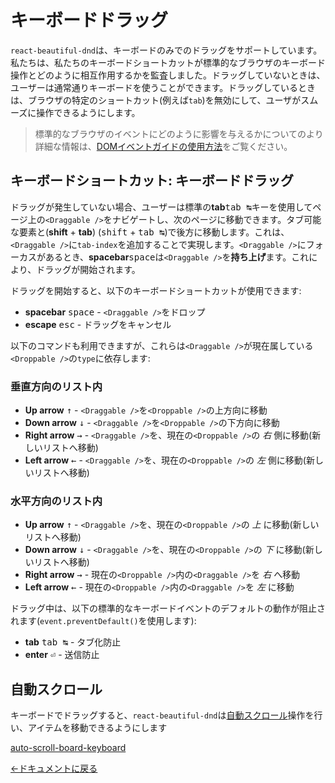 # キーボードドラッグ

`react-beautiful-dnd`は、キーボードのみでのドラッグをサポートしています。私たちは、私たちのキーボードショートカットが標準的なブラウザのキーボード操作とどのように相互作用するかを監査しました。ドラッグしていないときは、ユーザーは通常通りキーボードを使うことができます。ドラッグしているときは、ブラウザの特定のショートカット(例えば`tab`)を無効にして、ユーザがスムーズに操作できるようにします。

> 標準的なブラウザのイベントにどのように影響を与えるかについてのより詳細な情報は、[DOMイベントガイドの使用方法](/docs/guides/how-we-use-dom-events.md)をご覧ください。

## キーボードショートカット: キーボードドラッグ

ドラッグが発生していない場合、ユーザーは標準の**tab**<kbd>tab ↹</kbd>キーを使用してページ上の`<Draggable />`をナビゲートし、次のページに移動できます。タブ可能な要素と(**shift** + **tab**) (<kbd>shift</kbd> + <kbd>tab ↹</kbd>)で後方に移動します。これは、`<Draggable />`に`tab-index`を追加することで実現します。`<Draggable />`にフォーカスがあるとき、**spacebar**<kbd>space</kbd>は`<Draggable />`を**持ち上げ**ます。これにより、ドラッグが開始されます。

ドラッグを開始すると、以下のキーボードショートカットが使用できます:

- **spacebar** <kbd>space</kbd> - `<Draggable />`をドロップ
- **escape** <kbd>esc</kbd> - ドラッグをキャンセル

以下のコマンドも利用できますが、これらは`<Draggable />`が現在属している`<Droppable />`の`type`に依存します:

### 垂直方向のリスト内

- **Up arrow** <kbd>↑</kbd> - `<Draggable />`を`<Droppable />`の上方向に移動
- **Down arrow** <kbd>↓</kbd> - `<Draggable />`を`<Droppable />`の下方向に移動
- **Right arrow** <kbd>→</kbd> - `<Draggable />`を、現在の`<Droppable />`の _右_ 側に移動(新しいリストへ移動)
- **Left arrow** <kbd>←</kbd> - `<Draggable />`を、現在の`<Droppable />`の _左_ 側に移動(新しいリストへ移動)

### 水平方向のリスト内

- **Up arrow** <kbd>↑</kbd> - `<Draggable />`を、現在の`<Droppable />`の _上_ に移動(新しいリストへ移動)
- **Down arrow** <kbd>↓</kbd> - `<Draggable />`を、現在の`<Droppable />`の _下_ に移動(新しいリストへ移動)
- **Right arrow** <kbd>→</kbd> - 現在の`<Droppable />`内の`<Draggable />`を _右_ へ移動
- **Left arrow** <kbd>←</kbd> - 現在の`<Droppable />`内の`<Draggable />`を _左_ に移動

ドラッグ中は、以下の標準的なキーボードイベントのデフォルトの動作が阻止されます(`event.preventDefault()`を使用します):

- **tab** <kbd>tab ↹</kbd> - タブ化防止
- **enter** <kbd>⏎</kbd> - 送信防止

## 自動スクロール

キーボードでドラッグすると、`react-beautiful-dnd`は[自動スクロール](/docs/guides/auto-scrolling.md)操作を行い、アイテムを移動できるようにします

[auto-scroll-board-keyboard](https://user-images.githubusercontent.com/2182637/36520650-3d3638f8-17e6-11e8-9cba-1fb439070285.gif)

[←ドキュメントに戻る](/README.md#documentation-)
